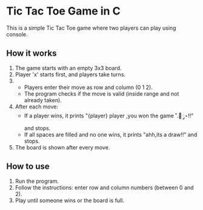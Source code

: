 # Tic Tac Toe Game in C

This is a simple Tic Tac Toe game where two players can play using console.

## How it works

1. The game starts with an empty 3x3 board.  
2. Player 'x' starts first, and players take turns.  
3.  
   - Players enter their move as row and column (0 1 2).  
   - The program checks if the move is valid (inside range and not already taken).  
4. After each move:  
   - If a player wins, it prints "{player} player ,you won the game ˚.🎀༘⋆!!" and stops.  
   - If all spaces are filled and no one wins, it prints "ahh,its a draw!!" and stops.  
5. The board is shown after every move.  

## How to use

1. Run the program.  
2. Follow the instructions: enter row and column numbers (between 0 and 2).  
3. Play until someone wins or the board is full.